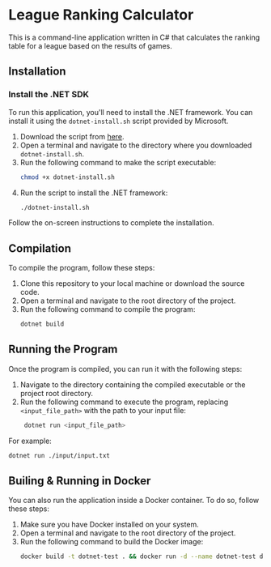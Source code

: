 # League Ranking Calculator

This is a command-line application written in C# that calculates the ranking table for a league based on the results of games.

## Installation

### Install the .NET SDK

To run this application, you'll need to install the .NET framework. You can install it using the `dotnet-install.sh` script provided by Microsoft.

1. Download the script from [here](https://dot.net/v1/dotnet-install.sh).
2. Open a terminal and navigate to the directory where you downloaded `dotnet-install.sh`.
3. Run the following command to make the script executable:
   ```bash
   chmod +x dotnet-install.sh
   ```
4. Run the script to install the .NET framework:
   ```bash
   ./dotnet-install.sh
   ```

Follow the on-screen instructions to complete the installation.

## Compilation

To compile the program, follow these steps:

1. Clone this repository to your local machine or download the source code.
2. Open a terminal and navigate to the root directory of the project.
3. Run the following command to compile the program:
   ```bash
   dotnet build
   ```

## Running the Program

Once the program is compiled, you can run it with the following steps:

1. Navigate to the directory containing the compiled executable or the project root directory.
2. Run the following command to execute the program, replacing `<input_file_path>` with the path to your input file:
   ```bash
    dotnet run <input_file_path>
   ```

For example:

```bash
dotnet run ./input/input.txt
```

## Builing & Running in Docker

You can also run the application inside a Docker container. To do so, follow these steps:

1. Make sure you have Docker installed on your system.
2. Open a terminal and navigate to the root directory of the project.
3. Run the following command to build the Docker image:
   ```bash
   docker build -t dotnet-test . && docker run -d --name dotnet-test dotnet-test:latest
   ```
